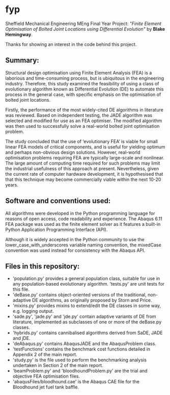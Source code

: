 fyp
===

Sheffield Mechanical Engineering MEng Final Year Project:
*"Finite Element Optimisation of Bolted Joint Locations using Differential Evolution"*
by **Blake Hemingway**.

Thanks for showing an interest in the code behind this project.


Summary:
--------

Structural design optimisation using Finite Element Analysis (FEA) is a laborious and time-consuming process, but is ubiquitous in the engineering industry. Therefore, this study examined the feasibility of using a class of evolutionary algorithm known as Differential Evolution (DE) to automate this process in the general case, with specific emphasis on the optimisation of bolted joint locations.

Firstly, the performance of the most widely-cited DE algorithms in literature was reviewed. Based on independent testing, the JADE algorithm was selected and modified for use as an FEA optimiser. The modified algorithm was then used to successfully solve a real-world bolted joint optimisation problem.

The study concluded that the use of ‘evolutionary FEA’ is viable for small linear FEA models of critical components, and is useful for yielding optimum and perhaps non-obvious design solutions. However, real-world optimisation problems requiring FEA are typically large-scale and nonlinear. The large amount of computing time required for such problems may limit the industrial usefulness of this approach at present. Nevertheless, given the current rate of computer hardware development, it is hypothesised that that this technique may become commercially viable within the next 10-20 years.

Software and conventions used:
------------------------------

All algorithms were developed in the Python programming language for reasons of open access, code readability and experience. The Abaqus 6.11 FEA package was used as the finite element solver as it features a built-in Python Application Programming Interface (API).

Although it is widely accepted in the Python community to use the lower_case_with_underscores variable naming convention, the mixedCase convention was used instead for consistency with the Abaqus API.


Files in this repository:
-------------------------

- 'population.py' provides a general population class, suitable for use in any population-based evolutionary algorithm. 'tests.py' are unit tests for this file.
- 'deBase.py' contains object-oriented versions of the traditional, non-adaptive DE algorithms, as originally proposed by Storn and Price.
- 'mixins.py' provides mixins to extend/edit the DE classes in some way, e.g. logging output.
- 'sade.py', 'jade.py' and 'jde.py' contain adaptive variants of DE from literature, implemented as subclasses of one or more of the deBase.py classes.
- 'hybrids.py' contains cannibalised algorithms derived from SaDE, JADE and jDE.
- 'deAbaqus.py' contains AbaqusJADE and the AbaqusProblem class.
- 'testFunctions' contains the benchmark cost functions detailed in Appendix 2 of the main report.
- 'study.py' is the file used to perform the benchmarking analysis undertaken in Section 2 of the main report.
- 'beamProblem.py' and 'bloodhoundProblem.py' are the trial and objective FEA optimisation files.
- 'abaqusFiles/bloodhound.cae' is the Abaqus CAE file for the Bloodhound jet fuel tank baffle.
